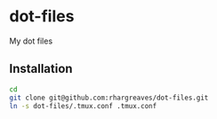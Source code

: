 # dot-files
My dot files

## Installation
```bash
cd 
git clone git@github.com:rhargreaves/dot-files.git
ln -s dot-files/.tmux.conf .tmux.conf
```
